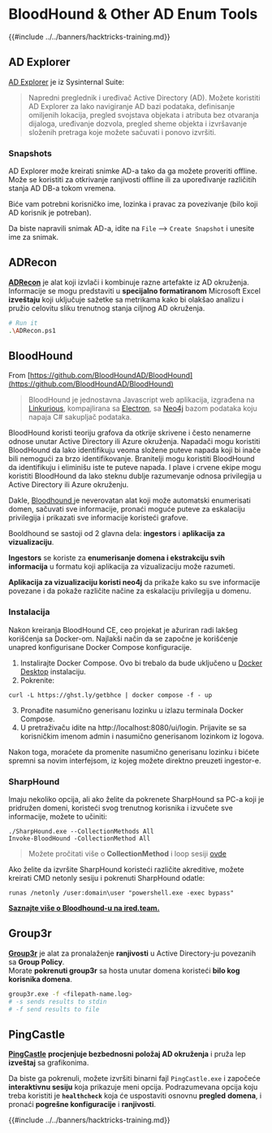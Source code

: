 # BloodHound & Other AD Enum Tools

{{#include ../../banners/hacktricks-training.md}}

## AD Explorer

[AD Explorer](https://docs.microsoft.com/en-us/sysinternals/downloads/adexplorer) je iz Sysinternal Suite:

> Napredni preglednik i uređivač Active Directory (AD). Možete koristiti AD Explorer za lako navigiranje AD bazi podataka, definisanje omiljenih lokacija, pregled svojstava objekata i atributa bez otvaranja dijaloga, uređivanje dozvola, pregled sheme objekta i izvršavanje složenih pretraga koje možete sačuvati i ponovo izvršiti.

### Snapshots

AD Explorer može kreirati snimke AD-a tako da ga možete proveriti offline.\
Može se koristiti za otkrivanje ranjivosti offline ili za upoređivanje različitih stanja AD DB-a tokom vremena.

Biće vam potrebni korisničko ime, lozinka i pravac za povezivanje (bilo koji AD korisnik je potreban).

Da biste napravili snimak AD-a, idite na `File` --> `Create Snapshot` i unesite ime za snimak.

## ADRecon

[**ADRecon**](https://github.com/adrecon/ADRecon) je alat koji izvlači i kombinuje razne artefakte iz AD okruženja. Informacije se mogu predstaviti u **specijalno formatiranom** Microsoft Excel **izveštaju** koji uključuje sažetke sa metrikama kako bi olakšao analizu i pružio celovitu sliku trenutnog stanja ciljnog AD okruženja.
```bash
# Run it
.\ADRecon.ps1
```
## BloodHound

From [https://github.com/BloodHoundAD/BloodHound](https://github.com/BloodHoundAD/BloodHound)

> BloodHound je jednostavna Javascript web aplikacija, izgrađena na [Linkurious](http://linkurio.us/), kompajlirana sa [Electron](http://electron.atom.io/), sa [Neo4j](https://neo4j.com/) bazom podataka koju napaja C# sakupljač podataka.

BloodHound koristi teoriju grafova da otkrije skrivene i često nenamerne odnose unutar Active Directory ili Azure okruženja. Napadači mogu koristiti BloodHound da lako identifikuju veoma složene puteve napada koji bi inače bili nemogući za brzo identifikovanje. Branitelji mogu koristiti BloodHound da identifikuju i eliminišu iste te puteve napada. I plave i crvene ekipe mogu koristiti BloodHound da lako steknu dublje razumevanje odnosa privilegija u Active Directory ili Azure okruženju.

Dakle, [Bloodhound ](https://github.com/BloodHoundAD/BloodHound) je neverovatan alat koji može automatski enumerisati domen, sačuvati sve informacije, pronaći moguće puteve za eskalaciju privilegija i prikazati sve informacije koristeći grafove.

Booldhound se sastoji od 2 glavna dela: **ingestors** i **aplikacija za vizualizaciju**.

**Ingestors** se koriste za **enumerisanje domena i ekstrakciju svih informacija** u formatu koji aplikacija za vizualizaciju može razumeti.

**Aplikacija za vizualizaciju koristi neo4j** da prikaže kako su sve informacije povezane i da pokaže različite načine za eskalaciju privilegija u domenu.

### Instalacija

Nakon kreiranja BloodHound CE, ceo projekat je ažuriran radi lakšeg korišćenja sa Docker-om. Najlakši način da se započne je korišćenje unapred konfigurisane Docker Compose konfiguracije.

1. Instalirajte Docker Compose. Ovo bi trebalo da bude uključeno u [Docker Desktop](https://www.docker.com/products/docker-desktop/) instalaciju.
2. Pokrenite:
```
curl -L https://ghst.ly/getbhce | docker compose -f - up
```
3. Pronađite nasumično generisanu lozinku u izlazu terminala Docker Compose.  
4. U pretraživaču idite na http://localhost:8080/ui/login. Prijavite se sa korisničkim imenom admin i nasumično generisanom lozinkom iz logova.  

Nakon toga, moraćete da promenite nasumično generisanu lozinku i bićete spremni sa novim interfejsom, iz kojeg možete direktno preuzeti ingestor-e.  

### SharpHound  

Imaju nekoliko opcija, ali ako želite da pokrenete SharpHound sa PC-a koji je pridružen domeni, koristeći svog trenutnog korisnika i izvučete sve informacije, možete to učiniti:
```
./SharpHound.exe --CollectionMethods All
Invoke-BloodHound -CollectionMethod All
```
> Možete pročitati više o **CollectionMethod** i loop sesiji [ovde](https://support.bloodhoundenterprise.io/hc/en-us/articles/17481375424795-All-SharpHound-Community-Edition-Flags-Explained)

Ako želite da izvršite SharpHound koristeći različite akreditive, možete kreirati CMD netonly sesiju i pokrenuti SharpHound odatle:
```
runas /netonly /user:domain\user "powershell.exe -exec bypass"
```
[**Saznajte više o Bloodhound-u na ired.team.**](https://ired.team/offensive-security-experiments/active-directory-kerberos-abuse/abusing-active-directory-with-bloodhound-on-kali-linux)

## Group3r

[**Group3r**](https://github.com/Group3r/Group3r) je alat za pronalaženje **ranjivosti** u Active Directory-ju povezanih sa **Group Policy**. \
Morate **pokrenuti group3r** sa hosta unutar domena koristeći **bilo kog korisnika domena**.
```bash
group3r.exe -f <filepath-name.log>
# -s sends results to stdin
# -f send results to file
```
## PingCastle

[**PingCastle**](https://www.pingcastle.com/documentation/) **procjenjuje bezbednosni položaj AD okruženja** i pruža lep **izveštaj** sa grafikonima.

Da biste ga pokrenuli, možete izvršiti binarni fajl `PingCastle.exe` i započeće **interaktivnu sesiju** koja prikazuje meni opcija. Podrazumevana opcija koju treba koristiti je **`healthcheck`** koja će uspostaviti osnovnu **pregled** **domena**, i pronaći **pogrešne konfiguracije** i **ranjivosti**.&#x20;

{{#include ../../banners/hacktricks-training.md}}
